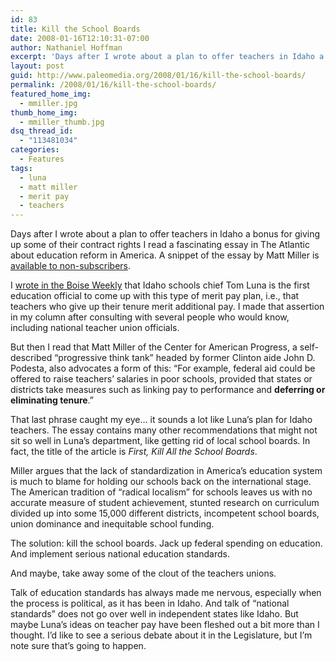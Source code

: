 ```yaml
---
id: 83
title: Kill the School Boards
date: 2008-01-16T12:10:31-07:00
author: Nathaniel Hoffman
excerpt: 'Days after I wrote about a plan to offer teachers in Idaho a bonus for giving up some of their contract rights I read a fascinating essay in The Atlantic about education reform in America.  I <a href="http://www.boiseweekly.com/gyrobase/Content?oid=oid%3A310082">wrote in the Boise Weekly</a> that Idaho schools chief Tom Luna is the first education official to come up with this type of merit pay plan... but people in Washington, DC have thought about it too...'
layout: post
guid: http://www.paleomedia.org/2008/01/16/kill-the-school-boards/
permalink: /2008/01/16/kill-the-school-boards/
featured_home_img:
  - mmiller.jpg
thumb_home_img:
  - mmiller_thumb.jpg
dsq_thread_id:
  - "113481034"
categories:
  - Features
tags:
  - luna
  - matt miller
  - merit pay
  - teachers
---
```

Days after I wrote about a plan to offer teachers in Idaho a bonus for giving up some of their contract rights I read a fascinating essay in The Atlantic about education reform in America. A snippet of the essay by Matt Miller is [available to non-subscribers](http://www.theatlantic.com/doc/prem/200801/miller-education).

I [wrote in the Boise Weekly](http://www.boiseweekly.com/gyrobase/Content?oid=oid%3A310082) that Idaho schools chief Tom Luna is the first education official to come up with this type of merit pay plan, i.e., that teachers who give up their tenure merit additional pay. I made that assertion in my column after consulting with several people who would know, including national teacher union officials.

But then I read that Matt Miller of the Center for American Progress, a self-described &#8220;progressive think tank&#8221; headed by former Clinton aide John D. Podesta, also advocates a form of this: &#8220;For example, federal aid could be offered to raise teachers&#8217; salaries in poor schools, provided that states or districts take measures such as linking pay to performance and **deferring or eliminating tenure**.&#8221;

That last phrase caught my eye&#8230; it sounds a lot like Luna&#8217;s plan for Idaho teachers. The essay contains many other recommendations that might not sit so well in Luna&#8217;s department, like getting rid of local school boards. In fact, the title of the article is _First, Kill All the School Boards_.

Miller argues that the lack of standardization in America&#8217;s education system is much to blame for holding our schools back on the international stage. The American tradition of &#8220;radical localism&#8221; for schools leaves us with no accurate measure of student achievement, stunted research on curriculum divided up into some 15,000 different districts, incompetent school boards, union dominance and inequitable school funding.

The solution: kill the school boards. Jack up federal spending on education. And implement serious national education standards.

And maybe, take away some of the clout of the teachers unions.

Talk of education standards has always made me nervous, especially when the process is political, as it has been in Idaho. And talk of &#8220;national standards&#8221; does not go over well in independent states like Idaho. But maybe Luna&#8217;s ideas on teacher pay have been fleshed out a bit more than I thought. I&#8217;d like to see a serious debate about it in the Legislature, but I&#8217;m note sure that&#8217;s going to happen.